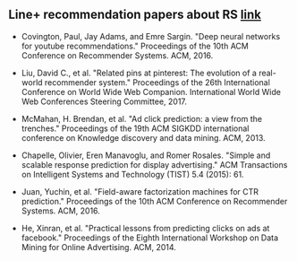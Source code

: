 ## Line+ recommendation papers about RS [link](https://www.google.com/search?ei=QUc0XPrcC8KB8wXr2pywBw&q=%EC%B6%94%EC%B2%9C+%EC%95%8C%EA%B3%A0%EB%A6%AC%EC%A6%98+%EC%B1%84%EC%9A%A9&oq=%EC%B6%94%EC%B2%9C+%EC%95%8C%EA%B3%A0%EB%A6%AC%EC%A6%98+%EC%B1%84%EC%9A%A9&gs_l=psy-ab.3..0i8i13i30l9.3635.10329..10435...1.0..1.158.2999.0j22......0....1..gws-wiz.......0j35i39j0i67j0i20i263j0i8i30j0i13j0i13i30j0i13i5i30j0i8i13i10i30j0i30.LXL9mBv4wVU&ibp=htl;jobs&sa=X&ved=2ahUKEwjszPWuy93fAhVDebwKHbeSAvkQiYsCKAF6BAgGECU#fpstate=tldetail&htidocid=tl6X2C2oi1YM3qdKAAAAAA%3D%3D&htivrt=jobs)

- Covington, Paul, Jay Adams, and Emre Sargin. "Deep neural networks for youtube recommendations."
Proceedings of the 10th ACM Conference on Recommender Systems. ACM, 2016.

- Liu, David C., et al. "Related pins at pinterest: The evolution of a real-world recommender system."
Proceedings of the 26th International Conference on World Wide Web Companion. International World Wide
Web Conferences Steering Committee, 2017.

- McMahan, H. Brendan, et al. "Ad click prediction: a view from the trenches."
Proceedings of the 19th ACM SIGKDD international conference on Knowledge discovery and data mining.
ACM, 2013.

- Chapelle, Olivier, Eren Manavoglu, and Romer Rosales. "Simple and scalable response prediction for display advertising."
ACM Transactions on Intelligent Systems and Technology (TIST) 5.4 (2015): 61.

- Juan, Yuchin, et al. "Field-aware factorization machines for CTR prediction."
Proceedings of the 10th ACM Conference on Recommender Systems. ACM, 2016.

- He, Xinran, et al. "Practical lessons from predicting clicks on ads at facebook."
Proceedings of the Eighth International Workshop on Data Mining for Online Advertising. ACM, 2014.
